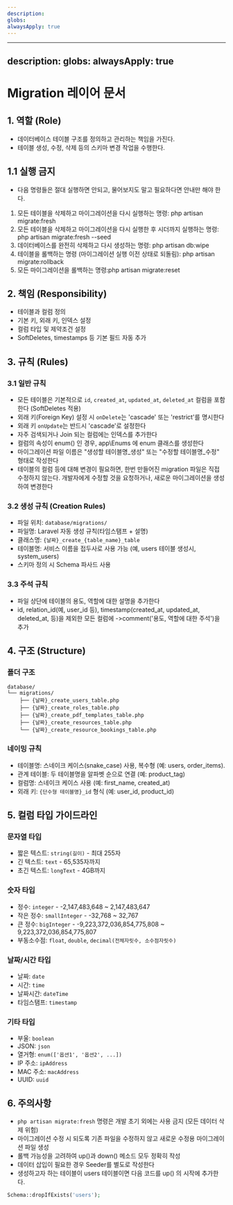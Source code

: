 ```yaml
---
description: 
globs: 
alwaysApply: true
---
```

---
description: 
globs: 
alwaysApply: true
---
# Migration 레이어 문서

## 1. 역할 (Role)
- 데이터베이스 테이블 구조를 정의하고 관리하는 책임을 가진다.
- 테이블 생성, 수정, 삭제 등의 스키마 변경 작업을 수행한다.

## 1.1 실행 금지
- 다음 명령들은 절대 실행하면 안되고, 물어보지도 말고 필요하다면 안내만 해야 한다.
1. 모든 테이블을 삭제하고 마이그레이션을 다시 실행하는 명령: php artisan migrate:fresh
2. 모든 테이블을 삭제하고 마이그레이션을 다시 실행한 후 시더까지 실행하는 명령: php artisan migrate:fresh --seed
3. 데이터베이스를 완전히 삭제하고 다시 생성하는 명령: php artisan db:wipe
4. 테이블을 롤백하는 명령 (마이그레이션 실행 이전 상태로 되돌림): php artisan migrate:rollback
5. 모든 마이그레이션을 롤백하는 명령:php artisan migrate:reset

## 2. 책임 (Responsibility)
- 테이블과 컬럼 정의
- 기본 키, 외래 키, 인덱스 설정
- 컬럼 타입 및 제약조건 설정
- SoftDeletes, timestamps 등 기본 필드 자동 추가

## 3. 규칙 (Rules)

### 3.1 일반 규칙
- 모든 테이블은 기본적으로 `id`, `created_at`, `updated_at`, `deleted_at` 컬럼을 포함한다 (SoftDeletes 적용)
- 외래 키(Foreign Key) 설정 시 `onDelete`는 'cascade' 또는 'restrict'를 명시한다
- 외래 키 `onUpdate`는 반드시 'cascade'로 설정한다
- 자주 검색되거나 Join 되는 컬럼에는 인덱스를 추가한다
- 컬럼의 속성이 enum() 인 경우, app\Enums 에 enum 클래스를 생성한다
- 마이그레이션 파일 이름은 "생성할 테이블명_생성" 또는 "수정할 테이블명_수정" 형태로 작성한다
- 테이블의 컬럼 등에 대해 변경이 필요하면, 한번 만들어진 migration 파일은 직접 수정하지 않는다. 개발자에게 수정할 것을 요청하거나, 새로운 마이그레이션을 생성하여 변경한다

### 3.2 생성 규칙 (Creation Rules)
- 파일 위치: `database/migrations/`
- 파일명:  Laravel 자동 생성 규칙(타임스탬프 + 설명)
- 클래스명: `{날짜}_create_{table_name}_table`
- 테이블명: 서비스 이름을 접두사로 사용 가능 (예, users 테이블 생성시, system_users) 
- 스키마 정의 시 Schema 파사드 사용

### 3.3 주석 규칙
- 파일 상단에 테이블의 용도, 역할에 대한 설명을 추가한다
- id, relation_id(예, user_id 등), timestamp(created_at, updated_at, deleted_at, 등)을 제외한 모든 컬럼에 ->comment('용도, 역할에 대한 주석')을 추가

## 4. 구조 (Structure)

### 폴더 구조
```
database/
└── migrations/
    ├── {날짜}_create_users_table.php
    ├── {날짜}_create_roles_table.php
    ├── {날짜}_create_pdf_templates_table.php
    ├── {날짜}_create_resources_table.php
    └── {날짜}_create_resource_bookings_table.php
```

### 네이밍 규칙
- 테이블명: 스네이크 케이스(snake_case) 사용, 복수형 (예: users, order_items).
- 관계 테이블: 두 테이블명을 알파벳 순으로 연결 (예: product_tag)
- 컬럼명: 스네이크 케이스 사용 (예: first_name, created_at)
- 외래 키: `{단수형 테이블명}_id` 형식 (예: user_id, product_id)

## 5. 컬럼 타입 가이드라인

### 문자열 타입
- 짧은 텍스트: `string(길이)` - 최대 255자
- 긴 텍스트: `text` - 65,535자까지
- 초긴 텍스트: `longText` - 4GB까지

### 숫자 타입
- 정수: `integer` - -2,147,483,648 ~ 2,147,483,647
- 작은 정수: `smallInteger` - -32,768 ~ 32,767
- 큰 정수: `bigInteger` - -9,223,372,036,854,775,808 ~ 9,223,372,036,854,775,807
- 부동소수점: `float`, `double`, `decimal(전체자릿수, 소수점자릿수)`

### 날짜/시간 타입
- 날짜: `date`
- 시간: `time`
- 날짜시간: `dateTime`
- 타임스탬프: `timestamp`

### 기타 타입
- 부울: `boolean`
- JSON: `json`
- 열거형: `enum(['옵션1', '옵션2', ...])`
- IP 주소: `ipAddress`
- MAC 주소: `macAddress`
- UUID: `uuid`

## 6. 주의사항
- `php artisan migrate:fresh` 명령은 개발 초기 외에는 사용 금지 (모든 데이터 삭제 위험)
- 마이그레이션 수정 시 되도록 기존 파일을 수정하지 않고 새로운 수정용 마이그레이션 파일 생성
- 롤백 가능성을 고려하여 up()과 down() 메소드 모두 정확히 작성
- 데이터 삽입이 필요한 경우 Seeder를 별도로 작성한다
- 생성하고자 하는 테이블이 users 테이블이면 다음 코드를 up() 의 시작에 추가한다.
```php
Schema::dropIfExists('users');
```

